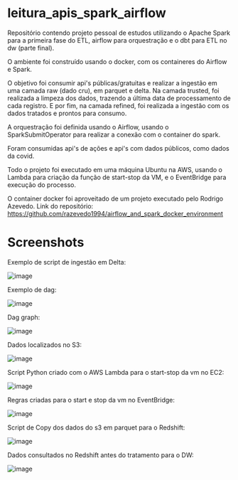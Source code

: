 # leitura_apis_spark_airflow
Repositório contendo projeto pessoal de estudos utilizando o Apache Spark para a primeira fase do ETL, airflow para orquestração e o dbt para ETL no dw (parte final).  

O ambiente foi construído usando o docker, com os containeres do Airflow e Spark.

O objetivo foi consumir api's públicas/gratuitas e realizar a ingestão em uma camada raw (dado cru), em parquet e delta. 
Na camada trusted, foi realizada a limpeza dos dados, trazendo a última data de processamento de cada registro. 
E por fim, na camada refined, foi realizada a ingestão com os dados tratados e prontos para consumo.

A orquestração foi definida usando o Airflow, usando o SparkSubmitOperator para realizar a conexão com o container do spark.

Foram consumidas api's de ações e api's com dados públicos, como dados da covid. 

Todo o projeto foi executado em uma máquina Ubuntu na AWS, usando o Lambda para criação da função de start-stop da VM, e o EventBridge para execução do processo. 

O container docker foi aproveitado de um projeto executado pelo Rodrigo Azevedo. Link do repositório: https://github.com/razevedo1994/airflow_and_spark_docker_environment

# Screenshots

Exemplo de script de ingestão em Delta:

![image](https://user-images.githubusercontent.com/86599110/201266504-ddedecb2-9ffa-480a-af1f-3c94b9cfd01c.png)

Exemplo de dag: 

![image](https://user-images.githubusercontent.com/86599110/201266638-36b851d6-2516-4a77-9cfa-dda2fe6316c4.png)

Dag graph: 

![image](https://user-images.githubusercontent.com/86599110/201266761-faab6a97-ec74-46d8-b86b-1028ab9cab68.png)

Dados localizados no S3:

![image](https://user-images.githubusercontent.com/86599110/201273467-4647a227-4af5-4843-b9ae-2791389d854c.png)

Script Python criado com o AWS Lambda para o start-stop da vm no EC2:

![image](https://user-images.githubusercontent.com/86599110/201267002-d7655ebe-8e30-42bd-acb9-b82661302526.png)

Regras criadas para o start e stop da vm no EventBridge:

![image](https://user-images.githubusercontent.com/86599110/201267141-c51e32fe-c828-4dd3-b308-edff232aa0d5.png)

Script de Copy dos dados do s3 em parquet para o Redshift: 

![image](https://user-images.githubusercontent.com/86599110/201267381-6e155f78-d53c-4817-abb5-47334fde24cd.png)

Dados consultados no Redshift antes do tratamento para o DW:

![image](https://user-images.githubusercontent.com/86599110/201267797-c286b6d8-a0ff-441a-9557-ace8966dfc41.png)
